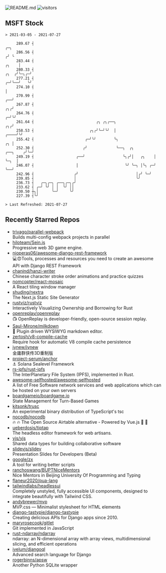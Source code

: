 ![README.md](https://github.com/Gerhut/Gerhut/workflows/README.md/badge.svg)
![visitors](https://visitors.vercel.app/Gerhut/Gerhut?token=8cf69d1f6813d272ef062726b6070c9be4ff72038cfe5a7ded7384a8da65d866)

## MSFT Stock

```
> 2021-03-05 - 2021-07-27

     289.67 ┤                                                                                                ╭─╮ 
     286.56 ┤                                                                                               ╭╯ ╰ 
     283.44 ┤                                                                                         ╭╮    │    
     280.33 ┤                                                                                    ╭╮  ╭╯╰─╮╭─╯    
     277.21 ┤                                                                                  ╭─╯╰──╯   ╰╯      
     274.10 ┤                                                                                  │                 
     270.99 ┤                                                                               ╭──╯                 
     267.87 ┤                                                                            ╭╮╭╯                    
     264.76 ┤                                                                          ╭─╯╰╯                     
     261.64 ┤                            ╭╮ ╭╮╭──╮                                  ╭╮╭╯                         
     258.53 ┤                         ╭╮╭╯╰─╯╰╯  │                             ╭────╯╰╯                          
     255.42 ┤                       ╭─╯╰╯        ╰╮                         ╭╮ │                                 
     252.30 ┤                      ╭╯             ╰──╮  ╭╮         ╭──╮    ╭╯╰─╯                                 
     249.19 ┤                   ╭──╯                 ╰╮╭╯│   ╭╮    │  ╰─╮  │                                     
     246.07 ┤                   │                     ╰╯ ╰─╮ │╰╮ ╭─╯    ╰──╯                                     
     242.96 ┤                  ╭╯                          │╭╯ ╰─╯                                               
     239.85 ┤                  │                           ╰╯                                                    
     236.73 ┤   ╭─╮╭─╮ ╭──╮╭─╮╭╯                                                                                 
     233.62 ┤ ╭─╯ ╰╯ │ │  ╰╯ ││                                                                                  
     230.50 ┼╮│      ╰─╯     ╰╯                                                                                  
     227.39 ┤╰╯                                                                                                  

> Last Refreshed: 2021-07-27
```

## Recently Starred Repos

- [trivago/parallel-webpack](https://github.com/trivago/parallel-webpack)  
  Builds multi-config webpack projects in parallel
- [hiloteam/Sein.js](https://github.com/hiloteam/Sein.js)  
  Progressive web 3D game engine.
- [nioperas06/awesome-django-rest-framework](https://github.com/nioperas06/awesome-django-rest-framework)  
   💻😍Tools, processes and resources you need to create an awesome API with Django REST Framework
- [chanind/hanzi-writer](https://github.com/chanind/hanzi-writer)  
  Chinese character stroke order animations and practice quizzes
- [nomcopter/react-mosaic](https://github.com/nomcopter/react-mosaic)  
  A React tiling window manager
- [shuding/nextra](https://github.com/shuding/nextra)  
  The Next.js Static Site Generator
- [rustviz/rustviz](https://github.com/rustviz/rustviz)  
  Interactively Visualizing Ownership and Borrowing for Rust
- [openreplay/openreplay](https://github.com/openreplay/openreplay)  
  :tv: OpenReplay is developer-friendly, open-source session replay.
- [Saul-Mirone/milkdown](https://github.com/Saul-Mirone/milkdown)  
  🍼 Plugin driven WYSIWYG  markdown editor.
- [zertosh/v8-compile-cache](https://github.com/zertosh/v8-compile-cache)  
  Require hook for automatic V8 compile cache persistence
- [jynew/jynew](https://github.com/jynew/jynew)  
  金庸群侠传3D重制版
- [project-serum/anchor](https://github.com/project-serum/anchor)  
  ⚓ Solana Sealevel Framework
- [rs-ipfs/rust-ipfs](https://github.com/rs-ipfs/rust-ipfs)  
  The InterPlanetary File System (IPFS), implemented in Rust.
- [awesome-selfhosted/awesome-selfhosted](https://github.com/awesome-selfhosted/awesome-selfhosted)  
  A list of Free Software network services and web applications which can be hosted on your own servers
- [boardgameio/boardgame.io](https://github.com/boardgameio/boardgame.io)  
  State Management for Turn-Based Games
- [kitsonk/trusc](https://github.com/kitsonk/trusc)  
  An experimental binary distribution of TypeScript's tsc
- [nocodb/nocodb](https://github.com/nocodb/nocodb)  
  🔥 🔥  The Open Source Airtable alternative  - Powered by Vue.js 🚀 🚀  
- [ueberdosis/tiptap](https://github.com/ueberdosis/tiptap)  
  The headless editor framework for web artisans.
- [yjs/yjs](https://github.com/yjs/yjs)  
  Shared data types for building collaborative software
- [slidevjs/slidev](https://github.com/slidevjs/slidev)  
  Presentation Slides for Developers (Beta)
- [google/zx](https://github.com/google/zx)  
  A tool for writing better scripts
- [ranchoswang/BUPTNiceMentors](https://github.com/ranchoswang/BUPTNiceMentors)  
  Nice Mentors in Beijing University Of Programming and Typing 
- [flaneur2020/pua-lang](https://github.com/flaneur2020/pua-lang)  
- [tailwindlabs/headlessui](https://github.com/tailwindlabs/headlessui)  
  Completely unstyled, fully accessible UI components, designed to integrate beautifully with Tailwind CSS.
- [andybrewer/mvp](https://github.com/andybrewer/mvp)  
  MVP.css — Minimalist stylesheet for HTML elements
- [django-tastypie/django-tastypie](https://github.com/django-tastypie/django-tastypie)  
  Creating delicious APIs for Django apps since 2010.
- [maryrosecook/gitlet](https://github.com/maryrosecook/gitlet)  
  Git implemented in JavaScript
- [rust-ndarray/ndarray](https://github.com/rust-ndarray/ndarray)  
  ndarray: an N-dimensional array with array views, multidimensional slicing, and efficient operations
- [ivelum/djangoql](https://github.com/ivelum/djangoql)  
  Advanced search language for Django
- [rogerbinns/apsw](https://github.com/rogerbinns/apsw)  
  Another Python SQLite wrapper
